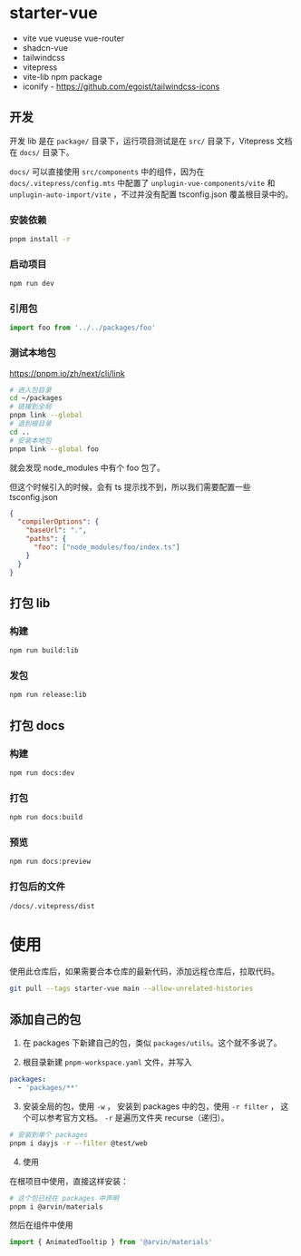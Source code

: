 # starter-vue

- vite vue vueuse vue-router
- shadcn-vue
- tailwindcss
- vitepress
- vite-lib npm package
- iconify - <https://github.com/egoist/tailwindcss-icons>

## 开发

开发 lib 是在 `package/` 目录下，运行项目测试是在 `src/` 目录下，Vitepress 文档在 `docs/` 目录下。

`docs/` 可以直接使用 `src/components` 中的组件，因为在 `docs/.vitepress/config.mts` 中配置了 `unplugin-vue-components/vite` 和 `unplugin-auto-import/vite` ，不过并没有配置 tsconfig.json 覆盖根目录中的。

### 安装依赖

```bash
pnpm install -r
```

### 启动项目

```bash
npm run dev
```

### 引用包

```js
import foo from '../../packages/foo'
```

### 测试本地包

<https://pnpm.io/zh/next/cli/link>

```bash
# 进入包目录
cd ~/packages
# 链接到全局
pnpm link --global
# 退到根目录
cd ..
# 安装本地包
pnpm link --global foo
```

就会发现 node_modules 中有个 foo 包了。

但这个时候引入的时候，会有 ts 提示找不到，所以我们需要配置一些 tsconfig.json

```json
{
  "compilerOptions": {
    "baseUrl": ".",
    "paths": {
      "foo": ["node_modules/foo/index.ts"]
    }
  }
}
```

## 打包 lib

### 构建

```bash
npm run build:lib
```

### 发包

```bash
npm run release:lib
```

## 打包 docs

### 构建

```bash
npm run docs:dev
```

### 打包

```bash
npm run docs:build
```

### 预览

```bash
npm run docs:preview
```

### 打包后的文件

`/docs/.vitepress/dist`

# 使用

使用此仓库后，如果需要合本仓库的最新代码，添加远程仓库后，拉取代码。

```bash
git pull --tags starter-vue main --allow-unrelated-histories
```

## 添加自己的包

1. 在 packages 下新建自己的包，类似 `packages/utils`。这个就不多说了。

2. 根目录新建 `pnpm-workspace.yaml` 文件，并写入

```yaml
packages:
  - 'packages/**'
```

3. 安装全局的包，使用 `-w` ， 安装到 packages 中的包，使用 `-r filter` ， 这个可以参考官方文档。 `-r` 是遍历文件夹 recurse（递归）。

```bash
# 安装到单个 packages
pnpm i dayjs -r --filter @test/web
```

4. 使用

在根项目中使用，直接这样安装：

```bash
# 这个包已经在 packages 中声明
pnpm i @arvin/materials
```

然后在组件中使用

```js
import { AnimatedTooltip } from '@arvin/materials'
```

